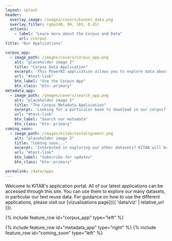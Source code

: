```yaml
---
layout: splash
header:
  overlay_image: /images/covers/banner_data.png
  overlay_filter: rgba(40, 99, 165, 0.45)
  actions:
    - label: "Learn more about the Corpus and Data"
      url: /corpus
title: "Our Applications"

corpus_app:
  - image_path: /images/covers/corpus_app.png
    alt: "placeholder image 2"
    title: "Corpus Data Application"
    excerpt: 'This PowerBI application allows you to explore data about the Corpus. How many OpenITI books are over 1 million words long? Which authors are the most prolific? How important are short works?<br><br> Explore these questions and more using the app!'
    url: "#test-link"
    btn_label: "Use the Corpus App"
    btn_class: "btn--primary"
metadata_app:
  - image_path: /images/covers/search_app.png
    alt: "placeholder image 2"
    title: "The Corpus Metadata Application"
    excerpt: 'Looking for a particular book to download in our corpus? Wanting to explore books by specific authors or in specific genres?<br><br> Search for books using the Corpus metadata search app.'
    url: "#test-link"
    btn_label: "Search our metadata"
    btn_class: "btn--primary"
coming_soon:
  - image_path: /images/kitab/textalignment.png
    alt: "placeholder image 2"
    title: "Coming soon..."
    excerpt: 'Interested in exploring our other datasets? KITAB will be releasing more data and applications soon.<br><br> Subscribe to be notified when new applications are added to the portal.'
    url: "#test-link"
    btn_label: "Subscribe for updates"
    btn_class: "btn--primary"

permalink: /data/apps
---
```


Welcome to KITAB's application portal. All of our latest applications can be accessed through this site. You can use them to explore our many datasets, in particular our text reuse data. For guidance on how to use the different applications, please visit our [vizualisations page]({{ 'data/viz' | relative_url }}).


 {% include feature_row id="corpus_app" type="left" %}


 {% include feature_row id="metadata_app" type="right" %}
 {% include feature_row id="coming_soon" type="left" %}